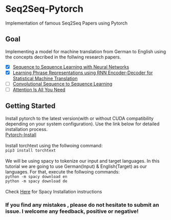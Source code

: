 # Seq2Seq-Pytorch
Implementation of famous Seq2Seq Papers using Pytorch
## Goal
Implementing a model for machine translation from German to English using the concepts decribed in the follwing research papers.
- [x] <a href="https://arxiv.org/abs/1409.3215">Sequence to Sequence Learning with Neural Networks</a>
- [x] <a href="https://arxiv.org/abs/1406.1078">Learning Phrase Representations using RNN Encoder-Decoder for Statistical Machine Translation</a>
- [ ] <a href="https://arxiv.org/abs/1705.03122">Convolutional Sequence to Sequence Learning</a>
- [ ] <a href="https://arxiv.org/abs/1706.03762">Attention Is All You Need</a>
## Getting Started
Install pytorch to the latest version(with or without CUDA compatibility depending on your system configuration). Use the link below for detailed installation process.<br><a href="https://pytorch.org/">Pytorch-Install</a><br><br>
Install torchtext using the follwoing command:<br>
```pip3 install torchtext```<br><br>
We will be using spacy to tokenize our input and target languages. In this tutorial we are going to use German(Input) & English(Target) as our languages. For that, execute the follwoing commands:<br>
```python -m spacy download en```<br>
```python -m spacy download de```<br><br>
Check <a href="https://spacy.io/usage">Here</a> for Spacy Installation instructions<br>

### If you find any mistakes , please do not hesitate to submit an issue. I welcome any feedback, positive or negative!
